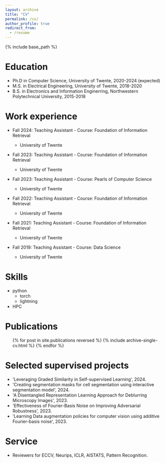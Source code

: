 ```yaml
---
layout: archive
title: "CV"
permalink: /cv/
author_profile: true
redirect_from:
  - /resume
---
```


{% include base_path %}

Education
======
* Ph.D in Computer Science, University of Twente, 2020-2024 (expected)
* M.S. in Electrical Engineering, University of Twente, 2018-2020
* B.S. in Electronics and Information Enginerring, Northwestern Polytechnical University, 2015-2018

Work experience
======
* Fall 2024: Teaching Assistant - Course: Foundation of Information Retrieval
  * University of Twente 

* Fall 2023: Teaching Assistant - Course: Foundation of Information Retrieval
  * University of Twente

* Fall 2023: Teaching Assistant - Course: Pearls of Computer Science 
  * University of Twente 

* Fall 2022: Teaching Assistant - Course: Foundation of Information Retrieval
  * University of Twente  

* Fall 2021: Teaching Assistant - Course: Foundation of Information Retrieval
  * University of Twente  

* Fall 2019: Teaching Assistant - Course: Data Science
  * University of Twente  

  
Skills
======
* python
  * torch
  * lightning
* HPC

Publications
======
  <ul>{% for post in site.publications reversed %}
    {% include archive-single-cv.html %}
  {% endfor %}</ul>
  

Selected supervised projects 
======
* 'Leveraging Graded Similarity in Self-supervised Learning', 2024. 
* 'Creating segmentation masks for cell segmentation using interactive segmentation model', 2024.
* 'A Disentangled Representation Learning Approach for Deblurring Microscopy Images', 2023.
* 'Effectiveness of Fourier-Basis Noise on Improving Adversarial Robustness', 2023.
* 'Learning Data augmentation policies for computer vision using additive Fourier-basis noise', 2023.

Service
======
* Reviewers for ECCV, Neurips, ICLR, AISTATS, Pattern Recognition.
